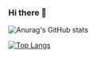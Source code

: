 ### Hi there 👋


![Anurag's GitHub stats](https://github-readme-stats.vercel.app/api?username=alihan-dev&count_private=true)

[![Top Langs](https://github-readme-stats.vercel.app/api/top-langs/?username=alihan-dev&hide=sass,css,html)](https://github.com/anuraghazra/github-readme-stats)

<!--
**alihan-dev/alihan-dev** is a ✨ _special_ ✨ repository because its `README.md` (this file) appears on your GitHub profile.

Here are some ideas to get you started:

- 🔭 I’m currently working on ...
- 🌱 I’m currently learning ...
- 👯 I’m looking to collaborate on ...
- 🤔 I’m looking for help with ...
- 💬 Ask me about ...
- 📫 How to reach me: ...
- 😄 Pronouns: ...
- ⚡ Fun fact: ...
-->

